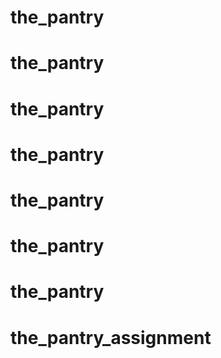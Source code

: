 # the_pantry
# the_pantry
# the_pantry
# the_pantry
# the_pantry
# the_pantry
# the_pantry
# the_pantry_assignment
